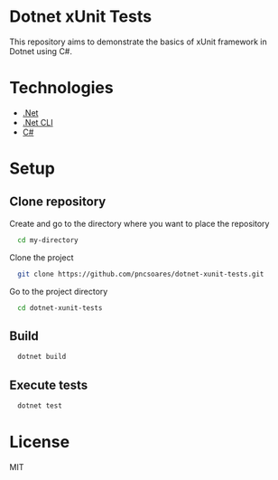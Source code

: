 # Dotnet xUnit Tests

This repository aims to demonstrate the basics of xUnit framework in Dotnet using C#.

# Technologies

- [.Net](https://dotnet.microsoft.com/en-us/download)
- [.Net CLI](https://docs.microsoft.com/en-us/dotnet/core/tools/)
- [C#](https://docs.microsoft.com/en-us/dotnet/csharp/)

# Setup

## Clone repository

Create and go to the directory where you want to place the repository

```bash
  cd my-directory
```

Clone the project

```bash
  git clone https://github.com/pncsoares/dotnet-xunit-tests.git
```

Go to the project directory

```bash
  cd dotnet-xunit-tests
```

## Build

```bash
  dotnet build
```

## Execute tests

```bash
  dotnet test
```

# License

MIT